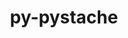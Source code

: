 ---
title: "py-pystache"
layout: cache
categories: [package, develop]
meta: {"compilers": ["none"], "num_specs": 51, "num_specs_by_stack": {"e4s": 4, "e4s-neoverse-v2": 47, "root": 51}, "oss": ["ubuntu22.04"], "platforms": ["linux"], "stacks": ["e4s", "e4s-neoverse-v2", "root"], "targets": ["neoverse_v2", "x86_64_v3"], "versions": ["0.6.0"]}
spec_details: [{"compiler": "none", "hash": "4w4fwhgaqtl5dipfddinaxhjkvv2g6oe", "os": "ubuntu22.04", "platform": "linux", "size": "-", "stacks": ["e4s", "root"], "target": "x86_64_v3", "variants": ["build_system=python_pip"], "versions": ["0.6.0"]}, {"compiler": "none", "hash": "57hievlmjvwycdsycnf6cs5pbrugavex", "os": "ubuntu22.04", "platform": "linux", "size": "-", "stacks": ["e4s-neoverse-v2", "root"], "target": "neoverse_v2", "variants": ["build_system=python_pip"], "versions": ["0.6.0"]}, {"compiler": "none", "hash": "62rmjqjbdjycvvisllkugkuc6skvyqgv", "os": "ubuntu22.04", "platform": "linux", "size": "-", "stacks": ["e4s-neoverse-v2", "root"], "target": "neoverse_v2", "variants": ["build_system=python_pip"], "versions": ["0.6.0"]}, {"compiler": "none", "hash": "63xha33u6xmhc37gmjmthldeawore5sa", "os": "ubuntu22.04", "platform": "linux", "size": "-", "stacks": ["e4s-neoverse-v2", "root"], "target": "neoverse_v2", "variants": ["build_system=python_pip"], "versions": ["0.6.0"]}, {"compiler": "none", "hash": "6g4jf4h3qpd4dknbtrdgshjf3frkyrnq", "os": "ubuntu22.04", "platform": "linux", "size": "-", "stacks": ["e4s-neoverse-v2", "root"], "target": "neoverse_v2", "variants": ["build_system=python_pip"], "versions": ["0.6.0"]}, {"compiler": "none", "hash": "6qxm2gtpko7kx37gckkakv4q5emmtycv", "os": "ubuntu22.04", "platform": "linux", "size": "-", "stacks": ["e4s-neoverse-v2", "root"], "target": "neoverse_v2", "variants": ["build_system=python_pip"], "versions": ["0.6.0"]}, {"compiler": "none", "hash": "7xabxfuadfuwjeuqzscc3hxpvoakcfx4", "os": "ubuntu22.04", "platform": "linux", "size": "-", "stacks": ["e4s-neoverse-v2", "root"], "target": "neoverse_v2", "variants": ["build_system=python_pip"], "versions": ["0.6.0"]}, {"compiler": "none", "hash": "axymj34weg2xj2nn3yvcts3jlaukpjxq", "os": "ubuntu22.04", "platform": "linux", "size": "-", "stacks": ["e4s-neoverse-v2", "root"], "target": "neoverse_v2", "variants": ["build_system=python_pip"], "versions": ["0.6.0"]}, {"compiler": "none", "hash": "bqvqnwneaxbfxwjwtd3k722xlkeefzkr", "os": "ubuntu22.04", "platform": "linux", "size": "-", "stacks": ["e4s-neoverse-v2", "root"], "target": "neoverse_v2", "variants": ["build_system=python_pip"], "versions": ["0.6.0"]}, {"compiler": "none", "hash": "cfms5btl7yyy5nw4hxfxgelxcf5wtgr3", "os": "ubuntu22.04", "platform": "linux", "size": "-", "stacks": ["e4s-neoverse-v2", "root"], "target": "neoverse_v2", "variants": ["build_system=python_pip"], "versions": ["0.6.0"]}, {"compiler": "none", "hash": "ctw7iior5w2ycqviw4ydraaovtwdbldw", "os": "ubuntu22.04", "platform": "linux", "size": "-", "stacks": ["e4s-neoverse-v2", "root"], "target": "neoverse_v2", "variants": ["build_system=python_pip"], "versions": ["0.6.0"]}, {"compiler": "none", "hash": "dbuebxupggj5pbuzqrxpnvukfumgbg6w", "os": "ubuntu22.04", "platform": "linux", "size": "-", "stacks": ["e4s-neoverse-v2", "root"], "target": "neoverse_v2", "variants": ["build_system=python_pip"], "versions": ["0.6.0"]}, {"compiler": "none", "hash": "dwsgcsb4ocy63ttfhiupevgsdfwhsjr6", "os": "ubuntu22.04", "platform": "linux", "size": "-", "stacks": ["e4s-neoverse-v2", "root"], "target": "neoverse_v2", "variants": ["build_system=python_pip"], "versions": ["0.6.0"]}, {"compiler": "none", "hash": "enokmyqmfq4vv2exrnc3fciz5n7hqanf", "os": "ubuntu22.04", "platform": "linux", "size": "-", "stacks": ["e4s-neoverse-v2", "root"], "target": "neoverse_v2", "variants": ["build_system=python_pip"], "versions": ["0.6.0"]}, {"compiler": "none", "hash": "eolb2zijykupltvijdfug3tdfkm3gurk", "os": "ubuntu22.04", "platform": "linux", "size": "-", "stacks": ["e4s-neoverse-v2", "root"], "target": "neoverse_v2", "variants": ["build_system=python_pip"], "versions": ["0.6.0"]}, {"compiler": "none", "hash": "fx4icbnxdjd62yilisvzx5uosn3k4yom", "os": "ubuntu22.04", "platform": "linux", "size": "-", "stacks": ["e4s-neoverse-v2", "root"], "target": "neoverse_v2", "variants": ["build_system=python_pip"], "versions": ["0.6.0"]}, {"compiler": "none", "hash": "hqdoghdokj5ft2w64um3tqblgpca46hy", "os": "ubuntu22.04", "platform": "linux", "size": "-", "stacks": ["e4s-neoverse-v2", "root"], "target": "neoverse_v2", "variants": ["build_system=python_pip"], "versions": ["0.6.0"]}, {"compiler": "none", "hash": "hs4wh53i7quncvxbdpnq7jpkdb6jqulg", "os": "ubuntu22.04", "platform": "linux", "size": "-", "stacks": ["e4s-neoverse-v2", "root"], "target": "neoverse_v2", "variants": ["build_system=python_pip"], "versions": ["0.6.0"]}, {"compiler": "none", "hash": "hv7jpjneuayoepx6xaxwxi6uyll7hr27", "os": "ubuntu22.04", "platform": "linux", "size": "-", "stacks": ["e4s-neoverse-v2", "root"], "target": "neoverse_v2", "variants": ["build_system=python_pip"], "versions": ["0.6.0"]}, {"compiler": "none", "hash": "ihfsd2n7zmyq7zsugxrpds4irj5ecupp", "os": "ubuntu22.04", "platform": "linux", "size": "-", "stacks": ["e4s-neoverse-v2", "root"], "target": "neoverse_v2", "variants": ["build_system=python_pip"], "versions": ["0.6.0"]}, {"compiler": "none", "hash": "ikl4og4rh4gipapzasaegtzpy7jallsu", "os": "ubuntu22.04", "platform": "linux", "size": "-", "stacks": ["e4s-neoverse-v2", "root"], "target": "neoverse_v2", "variants": ["build_system=python_pip"], "versions": ["0.6.0"]}, {"compiler": "none", "hash": "jmmjrrerfgj52gnj32hqkk7tfulgw5jy", "os": "ubuntu22.04", "platform": "linux", "size": "-", "stacks": ["e4s-neoverse-v2", "root"], "target": "neoverse_v2", "variants": ["build_system=python_pip"], "versions": ["0.6.0"]}, {"compiler": "none", "hash": "l4ptybz4j6m4n5gvpyr7do2henspwhp2", "os": "ubuntu22.04", "platform": "linux", "size": "-", "stacks": ["e4s-neoverse-v2", "root"], "target": "neoverse_v2", "variants": ["build_system=python_pip"], "versions": ["0.6.0"]}, {"compiler": "none", "hash": "lciwrwewb5aht6wczjabgr6gckooz2xc", "os": "ubuntu22.04", "platform": "linux", "size": "-", "stacks": ["e4s-neoverse-v2", "root"], "target": "neoverse_v2", "variants": ["build_system=python_pip"], "versions": ["0.6.0"]}, {"compiler": "none", "hash": "lr3p45t3cu3yqmm57nxtlsccuspxuuvn", "os": "ubuntu22.04", "platform": "linux", "size": "-", "stacks": ["e4s-neoverse-v2", "root"], "target": "neoverse_v2", "variants": ["build_system=python_pip"], "versions": ["0.6.0"]}, {"compiler": "none", "hash": "ltc4mls2sphxhxxcnw4bbyalrhvjgpsr", "os": "ubuntu22.04", "platform": "linux", "size": "-", "stacks": ["e4s-neoverse-v2", "root"], "target": "neoverse_v2", "variants": ["build_system=python_pip"], "versions": ["0.6.0"]}, {"compiler": "none", "hash": "m7u4z4nfc4qkz6ahefzim7cczoailuxr", "os": "ubuntu22.04", "platform": "linux", "size": "-", "stacks": ["e4s-neoverse-v2", "root"], "target": "neoverse_v2", "variants": ["build_system=python_pip"], "versions": ["0.6.0"]}, {"compiler": "none", "hash": "meflbllgk7hcnwoeccxz5pvdjm4663zy", "os": "ubuntu22.04", "platform": "linux", "size": "-", "stacks": ["e4s", "root"], "target": "x86_64_v3", "variants": ["build_system=python_pip"], "versions": ["0.6.0"]}, {"compiler": "none", "hash": "mfchuqs4djahgi26xsgfcm3cqu5ynm2v", "os": "ubuntu22.04", "platform": "linux", "size": "-", "stacks": ["e4s-neoverse-v2", "root"], "target": "neoverse_v2", "variants": ["build_system=python_pip"], "versions": ["0.6.0"]}, {"compiler": "none", "hash": "mi2d7ovxphl6intwon2tdcs2oxabdtp7", "os": "ubuntu22.04", "platform": "linux", "size": "-", "stacks": ["e4s-neoverse-v2", "root"], "target": "neoverse_v2", "variants": ["build_system=python_pip"], "versions": ["0.6.0"]}, {"compiler": "none", "hash": "mox4chn44goapqfxsudinu4uwzy4cjlf", "os": "ubuntu22.04", "platform": "linux", "size": "-", "stacks": ["e4s-neoverse-v2", "root"], "target": "neoverse_v2", "variants": ["build_system=python_pip"], "versions": ["0.6.0"]}, {"compiler": "none", "hash": "n45zpeuyxbqums4fb5oldlrvjmckwifr", "os": "ubuntu22.04", "platform": "linux", "size": "-", "stacks": ["e4s-neoverse-v2", "root"], "target": "neoverse_v2", "variants": ["build_system=python_pip"], "versions": ["0.6.0"]}, {"compiler": "none", "hash": "nmkhyrh6gb3byqko3smjjhozxl522hu4", "os": "ubuntu22.04", "platform": "linux", "size": "-", "stacks": ["e4s-neoverse-v2", "root"], "target": "neoverse_v2", "variants": ["build_system=python_pip"], "versions": ["0.6.0"]}, {"compiler": "none", "hash": "nnhxs4tlnfkakhdjy2zrhfskcwrvlzli", "os": "ubuntu22.04", "platform": "linux", "size": "-", "stacks": ["e4s-neoverse-v2", "root"], "target": "neoverse_v2", "variants": ["build_system=python_pip"], "versions": ["0.6.0"]}, {"compiler": "none", "hash": "nqmr5yod7o7evxvgxeq3uo2r6rtm6ws5", "os": "ubuntu22.04", "platform": "linux", "size": "-", "stacks": ["e4s-neoverse-v2", "root"], "target": "neoverse_v2", "variants": ["build_system=python_pip"], "versions": ["0.6.0"]}, {"compiler": "none", "hash": "okixzzvyehiz5y6xtpu7o4lsg6ep4slt", "os": "ubuntu22.04", "platform": "linux", "size": "-", "stacks": ["e4s-neoverse-v2", "root"], "target": "neoverse_v2", "variants": ["build_system=python_pip"], "versions": ["0.6.0"]}, {"compiler": "none", "hash": "p4ycmkr56ctltcu47jl3ga725u5ir3qr", "os": "ubuntu22.04", "platform": "linux", "size": "-", "stacks": ["e4s-neoverse-v2", "root"], "target": "neoverse_v2", "variants": ["build_system=python_pip"], "versions": ["0.6.0"]}, {"compiler": "none", "hash": "pbpz43ezqszvijhrx357l5mvbqfpzriw", "os": "ubuntu22.04", "platform": "linux", "size": "-", "stacks": ["e4s-neoverse-v2", "root"], "target": "neoverse_v2", "variants": ["build_system=python_pip"], "versions": ["0.6.0"]}, {"compiler": "none", "hash": "re2mjdbuwibiwjd4ihilipwu7zxs3cma", "os": "ubuntu22.04", "platform": "linux", "size": "-", "stacks": ["e4s-neoverse-v2", "root"], "target": "neoverse_v2", "variants": ["build_system=python_pip"], "versions": ["0.6.0"]}, {"compiler": "none", "hash": "rslr23yjvrxlbqm6h2jixblqfkuxcsrg", "os": "ubuntu22.04", "platform": "linux", "size": "-", "stacks": ["e4s-neoverse-v2", "root"], "target": "neoverse_v2", "variants": ["build_system=python_pip"], "versions": ["0.6.0"]}, {"compiler": "none", "hash": "skra3p3mgsftp36sklw5fmrteoznia3f", "os": "ubuntu22.04", "platform": "linux", "size": "-", "stacks": ["e4s-neoverse-v2", "root"], "target": "neoverse_v2", "variants": ["build_system=python_pip"], "versions": ["0.6.0"]}, {"compiler": "none", "hash": "ssszlqhrhhcea66f737q23q67mcij4ja", "os": "ubuntu22.04", "platform": "linux", "size": "-", "stacks": ["e4s", "root"], "target": "x86_64_v3", "variants": ["build_system=python_pip"], "versions": ["0.6.0"]}, {"compiler": "none", "hash": "szd4uzlwqrigpvn77gb3kb4bia7wxi4i", "os": "ubuntu22.04", "platform": "linux", "size": "-", "stacks": ["e4s-neoverse-v2", "root"], "target": "neoverse_v2", "variants": ["build_system=python_pip"], "versions": ["0.6.0"]}, {"compiler": "none", "hash": "tbqoefzitezluweaq2nq5w4liggyugah", "os": "ubuntu22.04", "platform": "linux", "size": "-", "stacks": ["e4s-neoverse-v2", "root"], "target": "neoverse_v2", "variants": ["build_system=python_pip"], "versions": ["0.6.0"]}, {"compiler": "none", "hash": "wkaev3jgd7sjolx7qelqps5nz4dujisd", "os": "ubuntu22.04", "platform": "linux", "size": "-", "stacks": ["e4s-neoverse-v2", "root"], "target": "neoverse_v2", "variants": ["build_system=python_pip"], "versions": ["0.6.0"]}, {"compiler": "none", "hash": "wpvzszchz4fi7uafssqzj5bpfmrcprgd", "os": "ubuntu22.04", "platform": "linux", "size": "-", "stacks": ["e4s-neoverse-v2", "root"], "target": "neoverse_v2", "variants": ["build_system=python_pip"], "versions": ["0.6.0"]}, {"compiler": "none", "hash": "x7oxdh3bbbsmjve2zmjsraaia22jqxtq", "os": "ubuntu22.04", "platform": "linux", "size": "-", "stacks": ["e4s", "root"], "target": "x86_64_v3", "variants": ["build_system=python_pip"], "versions": ["0.6.0"]}, {"compiler": "none", "hash": "y7o7akjbvnet6rlvejar65hgygfkuhzz", "os": "ubuntu22.04", "platform": "linux", "size": "-", "stacks": ["e4s-neoverse-v2", "root"], "target": "neoverse_v2", "variants": ["build_system=python_pip"], "versions": ["0.6.0"]}, {"compiler": "none", "hash": "yr5ceszfv2xiuxpsv6qje5fo6drypfxx", "os": "ubuntu22.04", "platform": "linux", "size": "-", "stacks": ["e4s-neoverse-v2", "root"], "target": "neoverse_v2", "variants": ["build_system=python_pip"], "versions": ["0.6.0"]}, {"compiler": "none", "hash": "yzazx4pz7aijicc4qj5bwq7eljwlnj4s", "os": "ubuntu22.04", "platform": "linux", "size": "-", "stacks": ["e4s-neoverse-v2", "root"], "target": "neoverse_v2", "variants": ["build_system=python_pip"], "versions": ["0.6.0"]}, {"compiler": "none", "hash": "zvprpwwnqf3xbkmeo43c5smqjgt3po7v", "os": "ubuntu22.04", "platform": "linux", "size": "-", "stacks": ["e4s-neoverse-v2", "root"], "target": "neoverse_v2", "variants": ["build_system=python_pip"], "versions": ["0.6.0"]}]
---